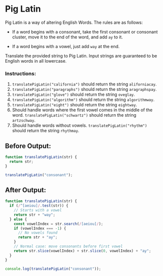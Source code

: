 # Pig Latin

Pig Latin is a way of altering English Words. The rules are as follows:

- If a word begins with a consonant, take the first consonant or consonant cluster, move it to the end of the word, and add `ay` to it.

- If a word begins with a vowel, just add `way` at the end.

Translate the provided string to Pig Latin. Input strings are guaranteed to be English words in all lowercase.

### Instructions:
1. `translatePigLatin("california")` should return the string `aliforniacay`.
2. `translatePigLatin("paragraphs")` should return the string `aragraphspay`.
3. `translatePigLatin("glove")` should return the string `oveglay`.
4. `translatePigLatin("algorithm")` should return the string `algorithmway`.
5. `translatePigLatin("eight")` should return the string `eightway`.
6. Should handle words where the first vowel comes in the middle of the word. `translatePigLatin("schwartz")` should return the string `artzschway`.
7. Should handle words without vowels. `translatePigLatin("rhythm")` should return the string `rhythmay`.

## Before Output:
```javascript
function translatePigLatin(str) {
  return str;
}

translatePigLatin("consonant");
```

## After Output:
```javascript
function translatePigLatin(str) {
  if (/^[aeiou]/.test(str)) {
    // Starts with a vowel
    return str + "way";
  } else {
    const vowelIndex = str.search(/[aeiou]/);
    if (vowelIndex === -1) {
      // No vowels found
      return str + "ay";
    }
    // Normal case: move consonants before first vowel
    return str.slice(vowelIndex) + str.slice(0, vowelIndex) + "ay";
  }
}

console.log(translatePigLatin("consonant"));
```